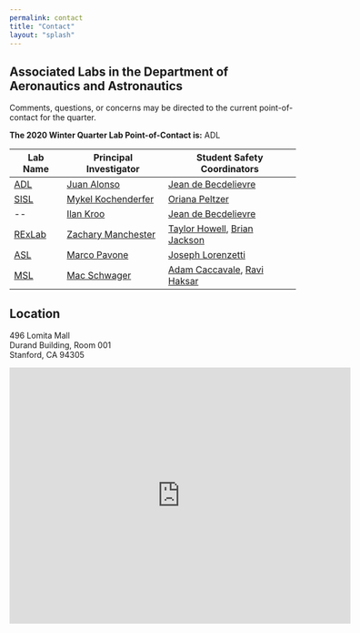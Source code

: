 ```yaml
---
permalink: contact
title: "Contact"
layout: "splash"
---
```


## Associated Labs in the Department of Aeronautics and Astronautics

Comments, questions, or concerns may be directed to the current point-of-contact for the quarter. 

**The 2020 Winter Quarter Lab Point-of-Contact is:** ADL

| Lab Name | Principal Investigator | Student Safety Coordinators|
| --- |------------------------| ------------------------|
| [ADL](http://adl.stanford.edu/) | [Juan Alonso ](http://adl.stanford.edu/people/jjalonso.html) | [Jean de Becdelievre](mailto:jeandb@stanford.edu) |
| [SISL](http://web.stanford.edu/group/sisl/cgi-bin/wordpress/) | [Mykel Kochenderfer](http://mykel.kochenderfer.com/) | [Oriana Peltzer](mailto:peltzer@stanford.edu) |
| -- | [Ilan Kroo](https://profiles.stanford.edu/ilan-kroo) | [Jean de Becdelievre](mailto:jeandb@stanford.edu) |
| [RExLab](https://rexlab.stanford.edu/) | [Zachary Manchester](http://zacmanchester.github.io/) | [Taylor Howell](https://rexlab.stanford.edu/people.html), [Brian Jackson](https://rexlab.stanford.edu/people.html) |
| [ASL](https://asl.stanford.edu/) | [Marco Pavone](http://web.stanford.edu/~pavone/) | [Joseph Lorenzetti](https://asl.stanford.edu/people/joseph-lorenzetti/) |
| [MSL](https://msl.stanford.edu/) | [Mac Schwager](https://web.stanford.edu/~schwager/) | [Adam Caccavale](https://msl.stanford.edu/people/adam-caccavale), [Ravi Haksar](https://msl.stanford.edu/people/ravi-haksar) |

## Location
496 Lomita Mall  
Durand Building, Room 001  
Stanford, CA 94305

<iframe src="https://www.google.com/maps/embed?pb=!1m18!1m12!1m3!1d2351.808908792266!2d-122.17444530933123!3d37.42680348524618!2m3!1f0!2f0!3f0!3m2!1i1024!2i768!4f13.1!3m3!1m2!1s0x808fbb2aa1a2e6c7%3A0x150c778bd3b558cf!2sDurand+Building%2C+496+Lomita+Mall%2C+Stanford%2C+CA+94305!5e0!3m2!1sen!2sus!4v1535132433064" width="600" height="450" frameborder="0" style="border:0" allowfullscreen></iframe>
